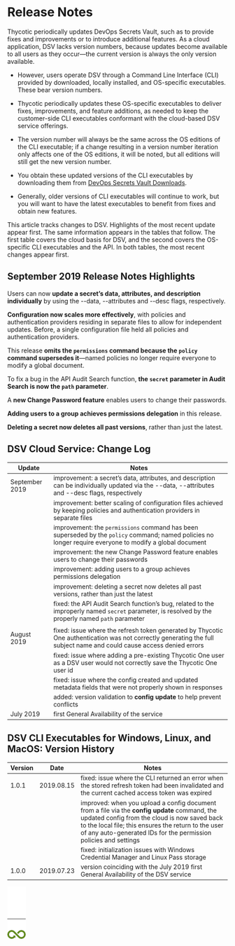 ﻿[title]: # (Release Notes)
[tags]: # (DevOps Secrets Vault,DSV,)
[priority]: # (2110)

# Release Notes

Thycotic periodically updates DevOps Secrets Vault, such as to provide fixes and improvements or to introduce additional features. As a cloud application, DSV lacks version numbers, because updates become available to all users as they occur—the current version is always the only version available.

* However, users operate DSV through a Command Line Interface (CLI) provided by downloaded, locally installed, and OS-specific executables. These bear version numbers.

* Thycotic periodically updates these OS-specific executables to deliver fixes, improvements, and feature additions, as needed to keep the customer-side CLI executables conformant with the cloud-based DSV service offerings.

* The version number will always be the same across the OS editions of the CLI executable; if a change resulting in a version number iteration only affects one of the OS editions, it will be noted, but all editions will still get the new version number.

* You obtain these updated versions of the CLI executables by downloading them from [DevOps Secrets Vault Downloads](https://dsv.thycotic.com/downloads).

* Generally, older versions of CLI executables will continue to work, but you will want to have the latest executables to benefit from fixes and obtain new features.

This article tracks changes to DSV. Highlights of the most recent update appear first. The same information appears in the tables that follow. The first table covers the cloud basis for DSV, and the second covers the OS-specific CLI executables and the API. In both tables, the most recent changes appear first.

## September 2019 Release Notes Highlights

Users can now **update a secret’s data, attributes, and description individually** by using the --data, --attributes and --desc flags, respectively.

**Configuration now scales more effectively**, with policies and authentication providers residing in separate files to allow for independent updates. Before, a single configuration file held all policies and authentication providers.

This release **omits the `permissions` command because the `policy` command supersedes it**—named policies no longer require everyone to modify a global document. 

To fix a bug in the API Audit Search function, **the `secret` parameter in Audit Search is now the `path` parameter**.

A **new Change Password feature** enables users to change their passwords.

**Adding users to a group achieves permissions delegation** in this release.

**Deleting a secret now deletes all past versions**, rather than just the latest.

## DSV Cloud Service: Change Log

| **Update**             | **Notes**                                  |
|------------------------|--------------------------------------------|
| September 2019         | improvement: a secret’s data, attributes, and description can be individually updated via the --data, --attributes and --desc flags, respectively |
|                        | improvement: better scaling of configuration files achieved by keeping policies and authentication providers in separate files  |
|                        | improvement: the `permissions` command has been superseded by the `policy` command; named policies no longer require everyone to modify a global document |
|                        | improvement: the new Change Password feature enables users to change their passwords |
|                        | improvement: adding users to a group achieves permissions delegation |
|                        | improvement: deleting a secret now deletes all past versions, rather than just the latest |
|                        | fixed: the API Audit Search function’s bug, related to the improperly named `secret` parameter, is resolved by the properly named `path` parameter |
|                        |                                                                                                                    |
| August 2019            | fixed: issue where the refresh token generated by Thycotic One authentication was not correctly generating the full subject name and could cause access denied errors |
|                        | fixed: issue where adding a pre-existing Thycotic One user as a DSV user would not correctly save the Thycotic One user id |
|                        | fixed: issue where the config created and updated metadata fields that were not properly shown in responses |
|                        | added: version validation to **config update** to help prevent conflicts |
| July 2019              | first General Availability of the service  |

  


  



## DSV CLI Executables for Windows, Linux, and MacOS: Version History

| **Version** | **Date**   | **Notes**  |
|-------------|------------|------------|
| 1.0.1       | 2019.08.15 | fixed: issue where the CLI returned an error when the stored refresh token had been invalidated and the current cached access token was expired |
|             |            | improved: when you upload a config document from a file via the **config update** command, the updated config from the cloud is now saved back to the local file; this ensures the return to the user of any auto-generated IDs for the permission policies and settings |
|             |            | fixed: initialization issues with Windows Credential Manager and Linux Pass storage |
| 1.0.0       | 2019.07.23 | version coinciding with the July 2019 first General Availability of the DSV service |


![Article End](..\dsv-bug.png)
